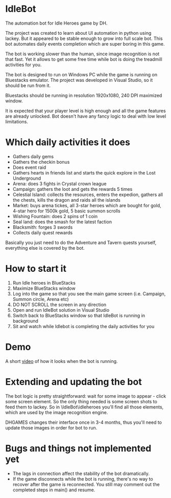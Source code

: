 # IdleBot
The automation bot for Idle Heroes game by DH.

The project was created to learn about UI automation in python using lackey. But it appeared to be stable enough to grow into full scale bot.
This bot automates daily events completion which are super boring in this game.

The bot is working slower than the human, since image recognition is not that fast. Yet it allows to get some free time while bot is doing the treadmill activities for you.

The bot is designed to run on Windows PC while the game is running on Bluestacks emulator. The project was developed in Visual Studio, so it should be run from it.

Bluestacks should be running in resolution 1920x1080, 240 DPI maximized window.

It is expected that your player level is high enough and all the game features are already unlocked. Bot doesn't have any fancy logic to deal with low level limitations.

# Which daily activities it does
* Gathers daily gems
* Gathers the checkin bonus
* Does event raid
* Gathers hearts in friends list and starts the quick explore in the Lost Underground
* Arena: does 3 fights in Crystal crown league
* Campaign: gathers the loot and gets the rewards 5 times
* Celestial Island: collects the resources, enters the expedion, gathers all the chests, kills the dragon and raids all the islands
* Market: buys arena tickes, all 3-star heroes which are bought for gold, 4-star hero for 1500k gold, 5 basic summon scrolls
* Wishing Fountain: does 2 spins of 1 coin
* Seal land: does the smash for the latest faction
* Blacksmith: forges 3 swords
* Collects daily quest rewards

Basically you just need to do the Adventure and Tavern quests yourself, everything else is covered by the bot.

# How to start it

1. Run Idle heroes in BlueStacks
2. Maximize BlueStacks window
3. Log into the game so that you see the main game screen (i.e. Campaign, Summon circle, Arena etc)
4. DO NOT SCROLL the screen in any direction
5. Open and run IdleBot solution in Visual Studio
6. Switch back to BlueStacks window so that IdleBot is running in background
7. Sit and watch while Idlebot is completing the daily activities for you

# Demo
A short [video](https://github.com/AntonKukoba1/IdleBot/blob/master/Demo.m4v) of how it looks when the bot is running.

# Extending and updating the bot

The bot logic is pretty straightforward: wait for some image to appear - click some screen element. So the only thing needed is some screen shots to feed them to lackey. So in \IdleBot\idleheroes you'll find all those elements, which are used by the image recognition engine. 

DHGAMES changes their interface once in 3-4 months, thus you'll need to update those images in order for bot to run.

# Bugs and things not implemented yet
* The lags in connection affect the stability of the bot dramatically.
* If the game disconnects while the bot is running, there's no way to recover after the game is reconnected. You still may comment out the completed steps in main() and resume.



